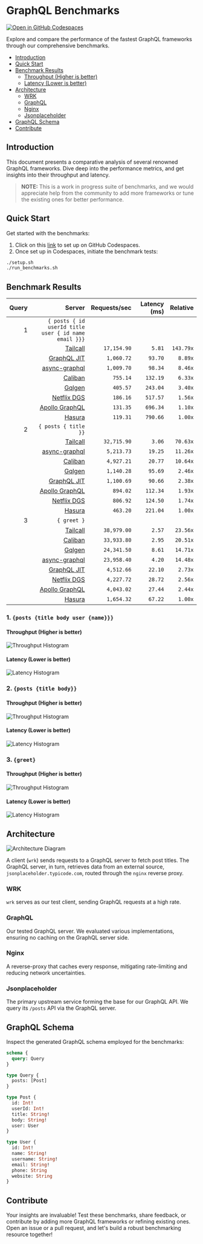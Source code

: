 # GraphQL Benchmarks <!-- omit from toc -->

[![Open in GitHub Codespaces](https://github.com/codespaces/badge.svg)](https://codespaces.new/tailcallhq/graphql-benchmarks)

Explore and compare the performance of the fastest GraphQL frameworks through our comprehensive benchmarks.

- [Introduction](#introduction)
- [Quick Start](#quick-start)
- [Benchmark Results](#benchmark-results)
  - [Throughput (Higher is better)](#throughput-higher-is-better)
  - [Latency (Lower is better)](#latency-lower-is-better)
- [Architecture](#architecture)
  - [WRK](#wrk)
  - [GraphQL](#graphql)
  - [Nginx](#nginx)
  - [Jsonplaceholder](#jsonplaceholder)
- [GraphQL Schema](#graphql-schema)
- [Contribute](#contribute)

[Tailcall]: https://github.com/tailcallhq/tailcall
[Gqlgen]: https://github.com/99designs/gqlgen
[Apollo GraphQL]: https://github.com/apollographql/apollo-server
[Netflix DGS]: https://github.com/netflix/dgs-framework
[Caliban]: https://github.com/ghostdogpr/caliban
[async-graphql]: https://github.com/async-graphql/async-graphql
[Hasura]: https://github.com/hasura/graphql-engine
[GraphQL JIT]: https://github.com/zalando-incubator/graphql-jit

## Introduction

This document presents a comparative analysis of several renowned GraphQL frameworks. Dive deep into the performance metrics, and get insights into their throughput and latency.

> **NOTE:** This is a work in progress suite of benchmarks, and we would appreciate help from the community to add more frameworks or tune the existing ones for better performance.

## Quick Start

Get started with the benchmarks:

1. Click on this [link](https://codespaces.new/tailcallhq/graphql-benchmarks) to set up on GitHub Codespaces.
2. Once set up in Codespaces, initiate the benchmark tests:

```bash
./setup.sh
./run_benchmarks.sh
```

## Benchmark Results

<!-- PERFORMANCE_RESULTS_START -->

| Query | Server | Requests/sec | Latency (ms) | Relative |
|-------:|--------:|--------------:|--------------:|---------:|
| 1 | `{ posts { id userId title user { id name email }}}` |
|| [Tailcall] | `17,154.90` | `5.81` | `143.79x` |
|| [GraphQL JIT] | `1,060.72` | `93.70` | `8.89x` |
|| [async-graphql] | `1,009.70` | `98.34` | `8.46x` |
|| [Caliban] | `755.14` | `132.19` | `6.33x` |
|| [Gqlgen] | `405.57` | `243.04` | `3.40x` |
|| [Netflix DGS] | `186.16` | `517.57` | `1.56x` |
|| [Apollo GraphQL] | `131.35` | `696.34` | `1.10x` |
|| [Hasura] | `119.31` | `790.66` | `1.00x` |
| 2 | `{ posts { title }}` |
|| [Tailcall] | `32,715.90` | `3.06` | `70.63x` |
|| [async-graphql] | `5,213.73` | `19.25` | `11.26x` |
|| [Caliban] | `4,927.21` | `20.77` | `10.64x` |
|| [Gqlgen] | `1,140.28` | `95.69` | `2.46x` |
|| [GraphQL JIT] | `1,100.69` | `90.66` | `2.38x` |
|| [Apollo GraphQL] | `894.02` | `112.34` | `1.93x` |
|| [Netflix DGS] | `806.92` | `124.50` | `1.74x` |
|| [Hasura] | `463.20` | `221.04` | `1.00x` |
| 3 | `{ greet }` |
|| [Tailcall] | `38,979.00` | `2.57` | `23.56x` |
|| [Caliban] | `33,933.80` | `2.95` | `20.51x` |
|| [Gqlgen] | `24,341.50` | `8.61` | `14.71x` |
|| [async-graphql] | `23,958.40` | `4.20` | `14.48x` |
|| [GraphQL JIT] | `4,512.66` | `22.10` | `2.73x` |
|| [Netflix DGS] | `4,227.72` | `28.72` | `2.56x` |
|| [Apollo GraphQL] | `4,043.02` | `27.44` | `2.44x` |
|| [Hasura] | `1,654.32` | `67.22` | `1.00x` |

<!-- PERFORMANCE_RESULTS_END -->



### 1. `{posts {title body user {name}}}`
#### Throughput (Higher is better)

![Throughput Histogram](assets/req_sec_histogram1.png)

#### Latency (Lower is better)

![Latency Histogram](assets/latency_histogram1.png)

### 2. `{posts {title body}}`
#### Throughput (Higher is better)

![Throughput Histogram](assets/req_sec_histogram2.png)

#### Latency (Lower is better)

![Latency Histogram](assets/latency_histogram2.png)

### 3. `{greet}`
#### Throughput (Higher is better)

![Throughput Histogram](assets/req_sec_histogram3.png)

#### Latency (Lower is better)

![Latency Histogram](assets/latency_histogram3.png)

## Architecture

![Architecture Diagram](assets/architecture.png)

A client (`wrk`) sends requests to a GraphQL server to fetch post titles. The GraphQL server, in turn, retrieves data from an external source, `jsonplaceholder.typicode.com`, routed through the `nginx` reverse proxy.

### WRK

`wrk` serves as our test client, sending GraphQL requests at a high rate.

### GraphQL

Our tested GraphQL server. We evaluated various implementations, ensuring no caching on the GraphQL server side.

### Nginx

A reverse-proxy that caches every response, mitigating rate-limiting and reducing network uncertainties.

### Jsonplaceholder

The primary upstream service forming the base for our GraphQL API. We query its `/posts` API via the GraphQL server.

## GraphQL Schema

Inspect the generated GraphQL schema employed for the benchmarks:

```graphql
schema {
  query: Query
}

type Query {
  posts: [Post]
}

type Post {
  id: Int!
  userId: Int!
  title: String!
  body: String!
  user: User
}

type User {
  id: Int!
  name: String!
  username: String!
  email: String!
  phone: String
  website: String
}
```

## Contribute

Your insights are invaluable! Test these benchmarks, share feedback, or contribute by adding more GraphQL frameworks or refining existing ones. Open an issue or a pull request, and let's build a robust benchmarking resource together!
